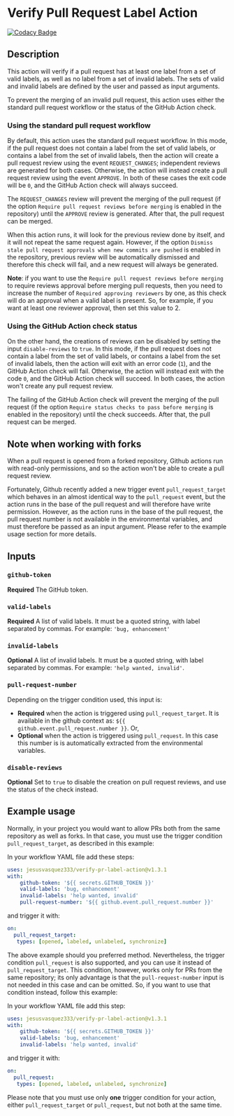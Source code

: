 # Verify Pull Request Label Action

[![Codacy Badge](https://api.codacy.com/project/badge/Grade/162d73a2aff6478081cdc34ee9ee7b6e)](https://app.codacy.com/manual/jesusvasquez333/verify-pr-label-action?utm_source=github.com&utm_medium=referral&utm_content=jesusvasquez333/verify-pr-label-action&utm_campaign=Badge_Grade_Dashboard)

## Description

This action will verify if a pull request has at least one label from a set of valid labels, as well as no label from a set of invalid labels. The sets of valid and invalid labels are defined by the user and passed as input arguments.

To prevent the merging of an invalid pull request, this action uses either the standard pull request workflow or the status of the GitHub Action check.

### Using the standard pull request workflow

By default, this action uses the standard pull request workflow. In this mode, if the pull request does not contain a label from the set of valid labels, or contains a label from the set of invalid labels, then the action will create a pull request review using the event `REQUEST_CHANGES`; independent reviews are generated for both cases. Otherwise, the action will instead create a pull request review using the event `APPROVE`. In both of these cases the exit code will be `0`, and the GitHub Action check will always succeed.

The `REQUEST_CHANGES` review will prevent the merging of the pull request (if the option `Require pull request reviews before merging` is enabled in the repository) until the `APPROVE` review is generated. After that, the pull request can be merged.

When this action runs, it will look for the previous review done by itself, and it will not repeat the same request again. However, if the option `Dismiss stale pull request approvals when new commits are pushed` is enabled in the repository, previous review will be automatically dismissed and therefore this check will fail, and a new request will always be generated.

**Note**: if you want to use the `Require pull request reviews before merging` to require reviews approval before merging pull requests, then you need to increase the number of `Required approving reviewers` by one, as this check will do an approval when a valid label is present. So, for example, if you want at least one reviewer approval, then set this value to 2.

### Using the GitHub Action check status

On the other hand, the creations of reviews can be disabled by setting the input `disable-reviews` to `true`. In this mode, if the pull request does not contain a label from the set of valid labels, or contains a label from the set of invalid labels, then the action will exit with an error code (`1`), and the GitHub Action check will fail. Otherwise, the action will instead exit with the code `0`, and the GitHub Action check will succeed. In both cases, the action won't create any pull request review.

The failing of the GitHub Action check will prevent the merging of the pull request (if the option `Require status checks to pass before merging` is enabled in the repository) until the check succeeds. After that, the pull request can be merged.

## Note when working with forks

When a pull request is opened from a forked repository, Github actions run with read-only permissions, and so the action won't be able to create a pull request review.

Fortunately, Github recently added a new trigger event `pull_request_target` which behaves in an almost identical way to the `pull_request` event, but the action runs in the base of the pull request and will therefore have write permission. However, as the action runs in the base of the pull request, the pull request number is not available in the environmental variables, and must therefore be passed as an input argument. Please refer to the example usage section for more details.

## Inputs

### `github-token`

**Required** The GitHub token.

### `valid-labels`

**Required** A list of valid labels. It must be a quoted string, with label separated by commas. For example: `'bug, enhancement'`

### `invalid-labels`

**Optional** A list of invalid labels. It must be a quoted string, with label separated by commas. For example: `'help wanted, invalid'`.

### `pull-request-number`

Depending on the trigger condition used, this input is:
*   **Required** when the action is triggered using `pull_request_target`. It is available in the github context as: `${{ github.event.pull_request.number }}`. Or,
*   **Optional** when the action is triggered using `pull_request`. In this case this number is is automatically extracted from the environmental variables.

### `disable-reviews`

**Optional** Set to `true` to disable the creation on pull request reviews, and use the status of the check instead.

## Example usage

Normally, in your project you would want to allow PRs both from the same repository as well as forks. In that case, you must use the trigger condition `pull_request_target`, as described in this example:

In your workflow YAML file add these steps:
```yaml
uses: jesusvasquez333/verify-pr-label-action@v1.3.1
with:
    github-token: '${{ secrets.GITHUB_TOKEN }}'
    valid-labels: 'bug, enhancement'
    invalid-labels: 'help wanted, invalid'
    pull-request-number: '${{ github.event.pull_request.number }}'
```

and trigger it with:
```yaml
on:
  pull_request_target:
   types: [opened, labeled, unlabeled, synchronize]
```

The above example should you preferred method. Nevertheless, the trigger condition `pull_request` is also supported, and you can use it instead of `pull_request_target`. This condition, however, works only for PRs from the same repository; its only advantage is that the `pull-request-number` input is not needed in this case and can be omitted. So, if you want to use that condition instead, follow this example:

In your workflow YAML file add this step:
```yaml
uses: jesusvasquez333/verify-pr-label-action@v1.3.1
with:
    github-token: '${{ secrets.GITHUB_TOKEN }}'
    valid-labels: 'bug, enhancement'
    invalid-labels: 'help wanted, invalid'
```

and trigger it with:
```yaml
on:
  pull_request:
   types: [opened, labeled, unlabeled, synchronize]
```

Please note that you must use only **one** trigger condition for your action, either `pull_request_target` or `pull_request`, but not both at the same time.
